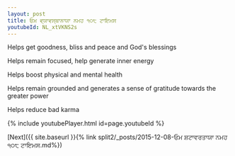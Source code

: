 ```yaml
---
layout: post
title: ਓਮ ਵ੍ਯਾਵਸ੍ਥਾਨਾਯਾ ਨਮਹ ੧੦੮ ਟਾਇਮਸ
youtubeId: NL_xtVKNS2s
---
```

 
 
Helps get goodness, bliss and peace and God's blessings
 
Helps remain focused, help generate inner energy 
 
Helps boost physical and mental health 
 
Helps remain grounded and generates a sense of gratitude towards the greater power 
 
Helps reduce bad karma
 
 
 
 


{% include youtubePlayer.html id=page.youtubeId %}
 
[Next]({{ site.baseurl }}{% link  split2/_posts/2015-12-08-ਓਮ ਸ਼ਟਾਵਰਤਾਯਾ ਨਮਹ ੧੦੮ ਟਾਇਮਸ.md%})
 
